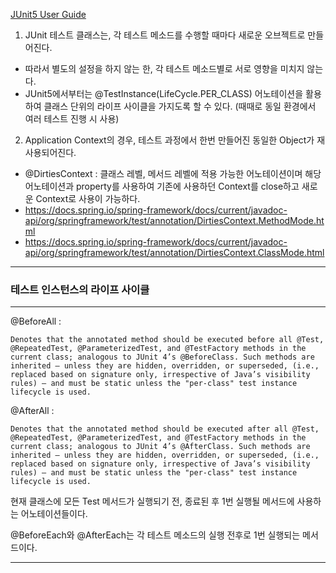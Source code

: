 [JUnit5 User Guide](https://junit.org/junit5/docs/current/user-guide/)


1. JUnit 테스트 클래스는, 각 테스트 메소드를 수행할 때마다 새로운 오브젝트로 만들어진다.
  - 따라서 별도의 설정을 하지 않는 한, 각 테스트 메소드별로 서로 영향을 미치지 않는다.
  - JUnit5에서부터는 @TestInstance(LifeCycle.PER_CLASS) 어노테이션을 활용하여 클래스 단위의 라이프 사이클을 가지도록 할 수 있다. (때때로 동일 환경에서 여러 테스트 진행 시 사용)


2. Application Context의 경우, 테스트 과정에서 한번 만들어진 동일한 Object가 재사용되어진다.
  - @DirtiesContext : 클래스 레벨, 메서드 레벨에 적용 가능한 어노테이션이며 해당 어노테이션과 property를 사용하여 기존에 사용하던 Context를 close하고 새로운 Context로 
    사용이 가능하다. 
  - https://docs.spring.io/spring-framework/docs/current/javadoc-api/org/springframework/test/annotation/DirtiesContext.MethodMode.html
  - https://docs.spring.io/spring-framework/docs/current/javadoc-api/org/springframework/test/annotation/DirtiesContext.ClassMode.html

---
### 테스트 인스턴스의 라이프 사이클


---
@BeforeAll :
```
Denotes that the annotated method should be executed before all @Test, @RepeatedTest, @ParameterizedTest, and @TestFactory methods in the current class; analogous to JUnit 4’s @BeforeClass. Such methods are inherited – unless they are hidden, overridden, or superseded, (i.e., replaced based on signature only, irrespective of Java’s visibility rules) – and must be static unless the "per-class" test instance lifecycle is used.
```

@AfterAll : 

```
Denotes that the annotated method should be executed after all @Test, @RepeatedTest, @ParameterizedTest, and @TestFactory methods in the current class; analogous to JUnit 4’s @AfterClass. Such methods are inherited – unless they are hidden, overridden, or superseded, (i.e., replaced based on signature only, irrespective of Java’s visibility rules) – and must be static unless the "per-class" test instance lifecycle is used.
```

현재 클래스에 모든 Test 메서드가 실행되기 전, 종료된 후 1번 실행될 메서드에 사용하는  어노테이션들이다. 

@BeforeEach와 @AfterEach는 각 테스트 메소드의 실행 전후로 1번 실행되는 메서드이다. 

---
